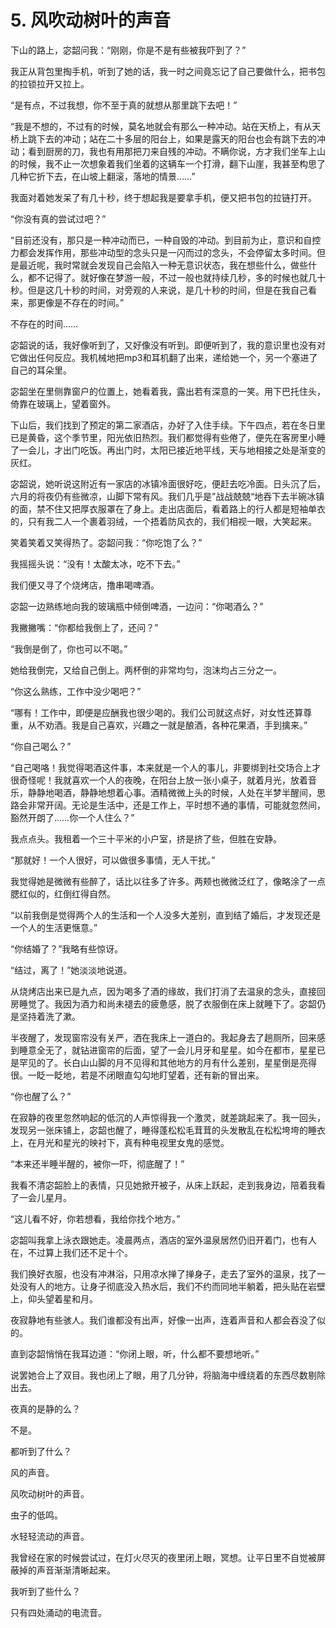 # 5. 风吹动树叶的声音

下山的路上，宓韶问我：“刚刚，你是不是有些被我吓到了？”

我正从背包里掏手机，听到了她的话，我一时之间竟忘记了自己要做什么，把书包的拉锁拉开又拉上。

“是有点，不过我想，你不至于真的就想从那里跳下去吧！”

“我是不想的，不过有的时候，莫名地就会有那么一种冲动。站在天桥上，有从天桥上跳下去的冲动；站在二十多层的阳台上，如果是露天的阳台也会有跳下去的冲动；看到厨房的刀，我也有用那把刀来自残的冲动。不瞒你说，方才我们坐车上山的时候，我不止一次想象着我们坐着的这辆车一个打滑，翻下山崖，我甚至构思了几种它折下去，在山坡上翻滚，落地的情景……”

我面对着她发呆了有几十秒，终于想起我是要拿手机，便又把书包的拉链打开。

“你没有真的尝试过吧？”

“目前还没有，那只是一种冲动而已，一种自毁的冲动。到目前为止，意识和自控力都会发挥作用，那些冲动型的念头只是一闪而过的念头，不会停留太多时间。但是最近呢，我时常就会发现自己会陷入一种无意识状态，我在想些什么，做些什么，都不记得了。就好像在梦游一般，不过一般也就持续几秒，多的时候也就几十秒。但是这几十秒的时间，对旁观的人来说，是几十秒的时间，但是在我自己看来，那更像是不存在的时间。”

不存在的时间……

宓韶说的话，我好像听到了，又好像没有听到。即便听到了，我的意识里也没有对它做出任何反应。我机械地把mp3和耳机翻了出来，递给她一个，另一个塞进了自己的耳朵里。

宓韶坐在里侧靠窗户的位置上，她看着我，露出若有深意的一笑。用下巴托住头，倚靠在玻璃上，望着窗外。

下山后，我们找到了预定的第二家酒店，办好了入住手续。下午四点，若在冬日里已是黄昏，这个季节里，阳光依旧热烈。我们都觉得有些倦了，便先在客房里小睡了一会儿，才出门吃饭。再出门时，太阳已接近地平线，天与地相接之处是渐变的灰红。

宓韶说，她听说这附近有一家店的冰镇冷面很好吃，便赶去吃冷面。日头沉了后，六月的将夜仍有些微凉，山脚下常有风。我们几乎是”战战兢兢“地吞下去半碗冰镇的面，禁不住又把厚衣服罩在了身上。走出店面后，看着路上的行人都是短袖单衣的，只有我二人一个裹着羽绒，一个捂着防风衣的，我们相视一眼，大笑起来。

笑着笑着又笑得热了。宓韶问我：“你吃饱了么？”

我摇摇头说：“没有！太酸太冰，吃不下去。”

我们便又寻了个烧烤店，撸串喝啤酒。

宓韶一边熟练地向我的玻璃瓶中倾倒啤酒，一边问：“你喝酒么？”

我撇撇嘴：“你都给我倒上了，还问？”

“我倒是倒了，你也可以不喝。”

她给我倒完，又给自己倒上。两杯倒的非常均匀，泡沫均占三分之一。

“你这么熟练，工作中没少喝吧？”

“哪有！工作中，即便是应酬我也很少喝的。我们公司就这点好，对女性还算尊重，从不劝酒。我是自己喜欢，兴趣之一就是酿酒，各种花果酒，手到擒来。”

“你自己喝么？”

“自己喝咯！我觉得喝酒这件事，本来就是一个人的事儿，非要绑到社交场合上才很奇怪呢！我就喜欢一个人的夜晚，在阳台上放一张小桌子，就着月光，放着音乐，静静地喝酒，静静地想着心事。酒精微微上头的时候，人处在半梦半醒间，思路会非常开阔。无论是生活中，还是工作上，平时想不通的事情，可能就忽然间，豁然开朗了……你一个人住么？”

我点点头。我租着一个三十平米的小户室，挤是挤了些，但胜在安静。

“那就好！一个人很好，可以做很多事情，无人干扰。”

我觉得她是微微有些醉了，话比以往多了许多。两颊也微微泛红了，像略涂了一点腮红似的，红倒红得自然。

“以前我倒是觉得两个人的生活和一个人没多大差别，直到结了婚后，才发现还是一个人的生活更惬意。”

“你结婚了？”我略有些惊讶。

“结过，离了！”她淡淡地说道。

从烧烤店出来已是九点，因为喝多了酒的缘故，我们打消了去温泉的念头，直接回房睡觉了。我因为酒力和尚未褪去的疲惫感，脱了衣服倒在床上就睡下了。宓韶仍是坚持着洗了漱。

半夜醒了，发现窗帘没有关严，洒在我床上一道白的。我起身去了趟厕所，回来感到睡意全无了，就钻进窗帘的后面，望了一会儿月牙和星星。如今在都市，星星已是罕见的了。长白山山脚的月不见得和其他地方的月有什么差别，星星倒是亮得很。一眨一眨地，若是不闭眼直勾勾地盯望着，还有新的冒出来。

“你也醒了么？”

在寂静的夜里忽然响起的低沉的人声惊得我一个激灵，就差跳起来了。我一回头，发现另一张床铺上，宓韶也醒了，睡得蓬松松毛茸茸的头发散乱在松松垮垮的睡衣上，在月光和星光的映衬下，真有种电视里女鬼的感觉。

“本来还半睡半醒的，被你一吓，彻底醒了！”

我看不清宓韶脸上的表情，只见她掀开被子，从床上跃起，走到我身边，陪着我看了一会儿星月。

“这儿看不好，你若想看，我给你找个地方。”

宓韶叫我拿上泳衣跟她走。凌晨两点，酒店的室外温泉居然仍旧开着门，也有人在，不过算上我们还不足十个。

我们换好衣服，也没有冲淋浴，只用凉水掸了掸身子，走去了室外的温泉，找了一处没有人的地方。让身子彻底没入热水后，我们不约而同地半躺着，把头贴在岩壁上，仰头望着星和月。

夜寂静地有些骇人。我们谁都没有出声，好像一出声，连着声音和人都会吞没了似的。

直到宓韶悄悄在我耳边道：“你闭上眼，听，什么都不要想地听。”

说罢她合上了双目。我也闭上了眼，用了几分钟，将脑海中缠绕着的东西尽数剔除出去。

夜真的是静的么？

不是。

都听到了什么？

风的声音。

风吹动树叶的声音。

虫子的低鸣。

水轻轻流动的声音。

我曾经在家的时候尝试过，在灯火尽灭的夜里闭上眼，冥想。让平日里不自觉被屏蔽掉的声音渐渐清晰起来。

我听到了些什么？

只有四处涌动的电流音。

